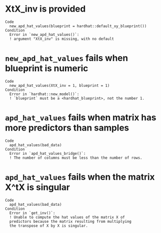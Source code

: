 # XtX_inv is provided

    Code
      new_apd_hat_values(blueprint = hardhat::default_xy_blueprint())
    Condition
      Error in `new_apd_hat_values()`:
      ! argument "XtX_inv" is missing, with no default

# `new_apd_hat_values` fails when blueprint is numeric

    Code
      new_apd_hat_values(XtX_inv = 1, blueprint = 1)
    Condition
      Error in `hardhat::new_model()`:
      ! `blueprint` must be a <hardhat_blueprint>, not the number 1.

# `apd_hat_values` fails when matrix has more predictors than samples

    Code
      apd_hat_values(bad_data)
    Condition
      Error in `apd_hat_values_bridge()`:
      ! The number of columns must be less than the number of rows.

# `apd_hat_values` fails when the matrix X^tX is singular

    Code
      apd_hat_values(bad_data)
    Condition
      Error in `get_inv()`:
      ! Unable to compute the hat values of the matrix X of
      predictors because the matrix resulting from multiplying
      the transpose of X by X is singular.


